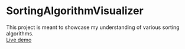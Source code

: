 # SortingAlgorithmVisualizer
This project is meant to showcase my understanding of various sorting algorithms. 
</br>[Live demo](https://zacharykollar.github.io/SortingAlgorithmVisualizer/)
